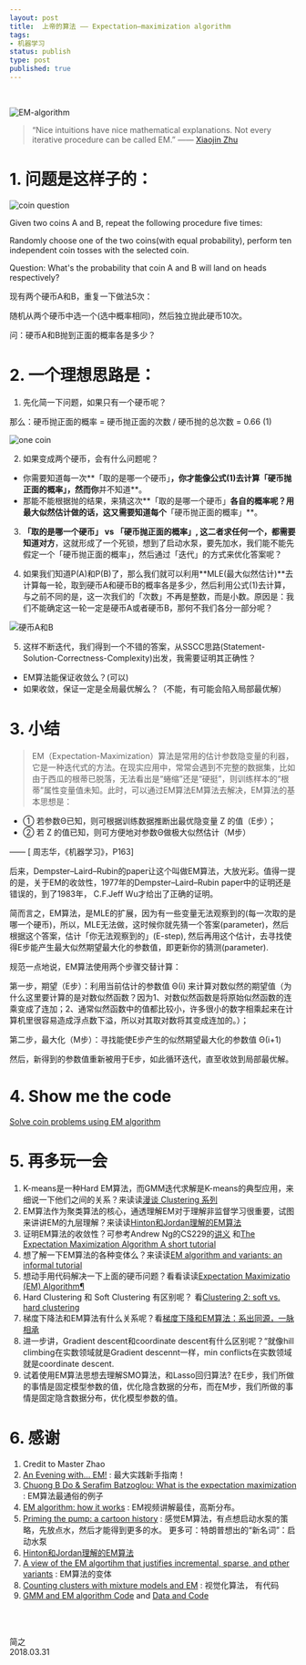 ```yaml
--- 
layout: post
title:  上帝的算法 —— Expectation–maximization algorithm
tags:
- 机器学习
status: publish
type: post
published: true
---
```


<br>

![EM-algorithm](https://i.imgur.com/aJQfIYQ.gif)
	
> “Nice intuitions have nice mathematical explanations. Not every iterative procedure can be called EM.”  —— [Xiaojin Zhu](http://pages.cs.wisc.edu/~jerryzhu/cs838/EM.pdf)
	
# 1. 问题是这样子的：
	
![coin question](https://i.imgur.com/G255mev.png)
	
	

Given two coins A and B, repeat the following procedure five times:
	
Randomly choose one of the two coins(with equal probability), perform ten independent coin tosses with the selected coin.
	
Question: What's the probability that coin A and B will land on heads respectively?
	
现有两个硬币A和B，重复一下做法5次：
	
随机从两个硬币中选一个(选中概率相同)，然后独立抛此硬币10次。
	
问：硬币A和B抛到正面的概率各是多少？
	
	
# 2. 一个理想思路是：
	
1) 先化简一下问题，如果只有一个硬币呢？
	
那么：硬币抛正面的概率 = 硬币抛正面的次数 / 硬币抛的总次数 = 0.66 (1)
	
![one coin](https://i.imgur.com/TCgnzCx.png)
	
2) 如果变成两个硬币，会有什么问题呢？
	
- 你需要知道每一次**「取的是哪一个硬币」**，你才能像公式(1)去计算「硬币抛正面的概率」，然而你**并不知道**。
- 那能不能根据抛的结果，来猜这次**「取的是哪一个硬币」**各自的概率呢？用最大似然估计做的话，这又需要知道每个**「硬币抛正面的概率」**。
	
3) **「取的是哪一个硬币」 vs 「硬币抛正面的概率」, 这二者求任何一个，都需要知道对方**，这就形成了一个死锁，想到了启动水泵，要先加水，我们能不能先假定一个「硬币抛正面的概率」，然后通过「迭代」的方式来优化答案呢？
	
4) 如果我们知道P(A)和P(B)了，那么我们就可以利用**MLE(最大似然估计)**去计算每一轮，取到硬币A和硬币B的概率各是多少，然后利用公式(1)去计算，与之前不同的是，这一次我们的「次数」不再是整数，而是小数。原因是：我们不能确定这一轮一定是硬币A或者硬币B，那何不我们各分一部分呢？
	
![硬币A和B](https://i.imgur.com/NzlUlft.png)
	
5) 这样不断迭代，我们得到一个不错的答案，从SSCC思路(Statement-Solution-Correctness-Complexity)出发，我需要证明其正确性？
	
- EM算法能保证收敛么？(可以)
- 如果收敛，保证一定是全局最优解么？（不能，有可能会陷入局部最优解）

# 3. 小结
	
> EM（Expectation-Maximization）算法是常用的估计参数隐变量的利器，它是一种迭代式的方法。在现实应用中，常常会遇到不完整的数据集，比如由于西瓜的根蒂已脱落，无法看出是“蜷缩”还是“硬挺”，则训练样本的“根蒂”属性变量值未知。此时，可以通过EM算法EM算法去解决，EM算法的基本思想是：
> 
-  ① 若参数Θ已知，则可根据训练数据推断出最优隐变量 Z 的值（E步）；
-  ② 若 Z 的值已知，则可方便地对参数Θ做极大似然估计（M步）
>
—— [ 周志华，《机器学习》，P163]
	
后来，Dempster–Laird–Rubin的paper让这个叫做EM算法，大放光彩。值得一提的是，关于EM的收敛性，1977年的Dempster–Laird–Rubin paper中的证明还是错误的，到了1983年， C.F.Jeff Wu才给出了正确的证明。
	
简而言之，EM算法，是MLE的扩展，因为有一些变量无法观察到的(每一次取的是哪一个硬币)，所以，MLE无法做，这时候你就先猜一个答案(parameter)，然后根据这个答案，估计「你无法观察到的」(E-step), 然后再用这个估计，去寻找使得E步能产生最大似然期望最大化的参数值，即更新你的猜测(parameter).
	
规范一点地说，EM算法使用两个步骤交替计算：
	
第一步，期望（E步）：利用当前估计的参数值 Θ(i) 来计算对数似然的期望值（为什么这里要计算的是对数似然函数？因为1、对数似然函数是将原始似然函数的连乘变成了连加；2、通常似然函数中的值都比较小，许多很小的数字相乘起来在计算机里很容易造成浮点数下溢，所以对其取对数将其变成连加的。）；
	
第二步，最大化（M步）：寻找能使E步产生的似然期望最大化的参数值 Θ(i+1)
	
然后，新得到的参数值重新被用于E步，如此循环迭代，直至收敛到局部最优解。
	
# 4. Show me the code 
	
[Solve coin problems using EM algorithm](https://people.duke.edu/~ccc14/sta-663/EMAlgorithm.html)
	
# 5. 再多玩一会
	
1. K-means是一种Hard EM算法，而GMM迭代求解是K-means的典型应用，来细说一下他们之间的关系？来读读[漫谈 Clustering 系列](http://blog.pluskid.org/?page_id=78)
2. EM算法作为聚类算法的核心，通透理解EM对于理解非监督学习很重要，试图来讲讲EM的九层理解？来读读[Hinton和Jordan理解的EM算法](https://www.jianshu.com/p/bfa6b5947cd9)
3. 证明EM算法的收敛性？可参考Andrew Ng的CS229的[讲义](http://cs229.stanford.edu/notes/cs229-notes8.pdf) 和[The Expectation Maximization Algorithm A short tutorial](http://www.seanborman.com/publications/EM_algorithm.pdf)
4. 想了解一下EM算法的各种变体么？来读读[EM algorithm and variants: an informal tutorial](https://arxiv.org/pdf/1105.1476.pdf)
5. 想动手用代码解决一下上面的硬币问题？看看读读[Expectation Maximizatio (EM) Algorithm¶](https://people.duke.edu/~ccc14/sta-663/EMAlgorithm.html)
6. Hard Clustering 和 Soft Clustering 有区别呢？ 看[Clustering 2: soft vs. hard clustering](https://www.youtube.com/watch?v=ThgJzGYVWzc)
7. 梯度下降法和EM算法有什么关系呢？看[梯度下降和EM算法：系出同源，一脉相承](https://kexue.fm/archives/4277)
8. 进一步讲，Gradient descent和coordinate descent有什么区别呢？“就像hill climbing在实数领域就是Gradient descennt一样，min conflicts在实数领域就是coordinate descent.
9. 试着使用EM算法思想去理解SMO算法，和Lasso回归算法? 在E步，我们所做的事情是固定模型参数的值，优化隐含数据的分布，而在M步，我们所做的事情是固定隐含数据分布，优化模型参数的值。

# 6. 感谢
	
	
1. Credit to Master Zhao 
1. [An Evening with… EM!](https://github.com/dirkhovy/emtutorial/blob/master/An%20Evening%20with%20EM.ipynb) :  最大实践新手指南！
1. [Chuong B Do & Serafim Batzoglou: What is the expectation maximization](https://github.com/WillWang-X/machine-learning-visualization/blob/master/Reference/whatisEM.pdf) : EM算法最通俗的例子
1. [EM algorithm: how it works](https://www.youtube.com/watch?v=REypj2sy_5U&index=1&list=PLBv09BD7ez_4e9LtmK626Evn1ion6ynrt) : EM视频讲解最佳，高斯分布。
1. [Priming the pump: a cartoon history](http://languagelog.ldc.upenn.edu/nll/?p=32649) : 感觉EM算法，有点想启动水泵的策略，先放点水，然后才能得到更多的水。 更多可：特朗普想出的“新名词”：启动水泵
1. [Hinton和Jordan理解的EM算法](https://www.jianshu.com/p/bfa6b5947cd9)
1. [A view of the EM algortihm that justifies incremental, sparse, and pther variants](http://www.cs.toronto.edu/~fritz/absps/emk.pdf) : EM算法的变体
1. [Counting clusters with mixture models and EM](https://mollermara.com/blog/em-algorithm/ ) : 视觉化算法， 有代码
1. [GMM and EM algorithm Code](https://github.com/hit-computer/Algorithm/tree/master/EM%20Algorithm) and [Data and Code](https://github.com/ali92hm/expectation-maximization)



<br>
<br>

简之           
2018.03.31          

